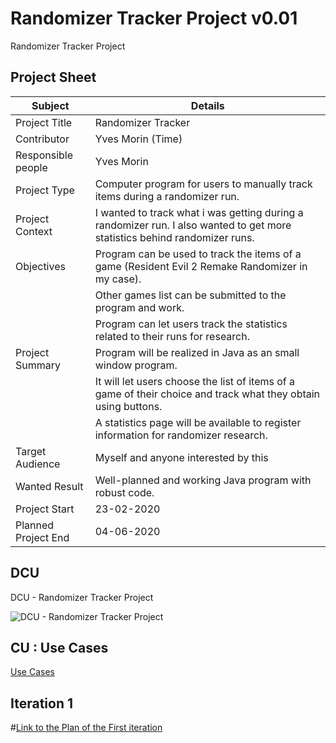 # Randomizer Tracker Project v0.01
Randomizer Tracker Project

## Project Sheet
| Subject             | Details                                                                                                                    |
| ------------------- | -------------------------------------------------------------------------------------------------------------------------- |
| Project Title       | Randomizer Tracker                                                                                                         |
| Contributor         | Yves Morin (Time)                                                                                                          |
| Responsible people  | Yves Morin                                                                                                                 |
| Project Type        | Computer program for users to manually track items during a randomizer run.                                                |
| Project Context     | I wanted to track what i was getting during a randomizer run. I also wanted to get more statistics behind randomizer runs. |
| Objectives          | Program can be used to track the items of a game (Resident Evil 2 Remake Randomizer in my case).                           |
|                     | Other games list can be submitted to the program and work.                                                                 |
|                     | Program can let users track the statistics related to their runs for research.                                             |
| Project Summary     | Program will be realized in Java as an small window program.                                                               |
|                     | It will let users choose the list of items of a game of their choice and track what they obtain using buttons.             |
|                     | A statistics page will be available to register information for randomizer research.                                       |
| Target Audience     | Myself and anyone interested by this                                                                                       |
| Wanted Result       | Well-planned and working Java program with robust code.                                                                    |
| Project Start       | 23-02-2020                                                                                                                 |
| Planned Project End | 04-06-2020                                                                                                                 |


## DCU

DCU - Randomizer Tracker Project

![DCU - Randomizer Tracker Project](https://www.plantuml.com/plantuml/png/0/XPB1ReCm38RlUGghf-tGTwZKNIeX5P6okmk6PeK4EQPID-tTPy96gstQ90IM_-__uoHieY3Bs7UceqP00h1hJmArOwh41M_YsVa16Nk8Skr8t-ogvBWf0rPdRCacO3BUQKVLMWwZhwlG1GPXz54bylTKJGsEdJJ1YyUUu9cuHe_6Y1FDVDgMi8O2VHrwzqeC1zPO_UOSNgRr35QYuNc7L-rYXDoOQH3qhTfNzXg5-XMy6O27B60Dw66dBSXSbCV9a6MJPl52FpMRj2qAjO5r_OK83SY9Rk1sDu45LV-ZnHVRXyiVL89AtVU290TsIIvtnHmIIRuPiyNuYreccnsFlHF8zEPr1bPm2FovumJi1_9W1KNFK-ytANkhYZuvhDVpeQNABbNQLwgAfPhdd9iBM2wzb3d75ERTRCZN-eDz0000 "DCU - Randomizer Tracker Project")


## CU : Use Cases

[Use Cases](/docs/UseCases/use_cases.md)

## Iteration 1

#[Link to the Plan of the First iteration](/docs/IterationPlans/iteration1.md)

